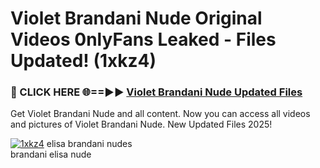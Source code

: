 # Violet Brandani Nude Original Videos 0nlyFans Leaked - Files Updated! (1xkz4)

<h3>🔴 CLICK HERE 🌐==►► <a href="https://tinyurl.com/yrmya6cz" rel="nofollow">Violet Brandani Nude Updated Files</a></h3>

Get Violet Brandani Nude and all content. Now you can access all videos and pictures of Violet Brandani Nude. New Updated Files 2025!

[![1xkz4](https://i.imgur.com/FMdXYCs.gif)](https://tinyurl.com/yrmya6cz)
elisa brandani nudes<br>
brandani elisa nude